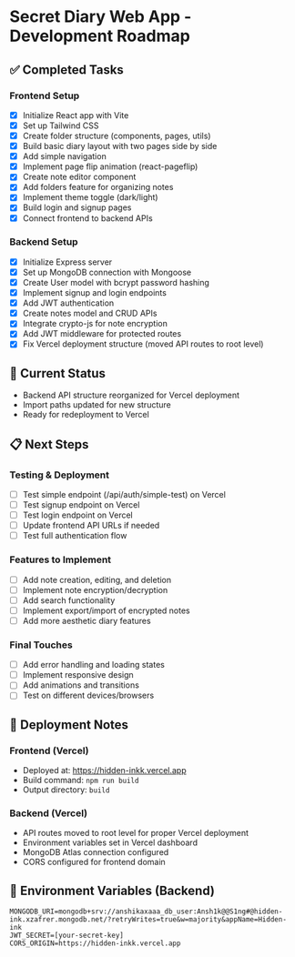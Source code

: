 # Secret Diary Web App - Development Roadmap

## ✅ Completed Tasks

### Frontend Setup
- [x] Initialize React app with Vite
- [x] Set up Tailwind CSS
- [x] Create folder structure (components, pages, utils)
- [x] Build basic diary layout with two pages side by side
- [x] Add simple navigation
- [x] Implement page flip animation (react-pageflip)
- [x] Create note editor component
- [x] Add folders feature for organizing notes
- [x] Implement theme toggle (dark/light)
- [x] Build login and signup pages
- [x] Connect frontend to backend APIs

### Backend Setup
- [x] Initialize Express server
- [x] Set up MongoDB connection with Mongoose
- [x] Create User model with bcrypt password hashing
- [x] Implement signup and login endpoints
- [x] Add JWT authentication
- [x] Create notes model and CRUD APIs
- [x] Integrate crypto-js for note encryption
- [x] Add JWT middleware for protected routes
- [x] Fix Vercel deployment structure (moved API routes to root level)

## 🔄 Current Status
- Backend API structure reorganized for Vercel deployment
- Import paths updated for new structure
- Ready for redeployment to Vercel

## 📋 Next Steps

### Testing & Deployment
- [ ] Test simple endpoint (/api/auth/simple-test) on Vercel
- [ ] Test signup endpoint on Vercel
- [ ] Test login endpoint on Vercel
- [ ] Update frontend API URLs if needed
- [ ] Test full authentication flow

### Features to Implement
- [ ] Add note creation, editing, and deletion
- [ ] Implement note encryption/decryption
- [ ] Add search functionality
- [ ] Implement export/import of encrypted notes
- [ ] Add more aesthetic diary features

### Final Touches
- [ ] Add error handling and loading states
- [ ] Implement responsive design
- [ ] Add animations and transitions
- [ ] Test on different devices/browsers

## 🚀 Deployment Notes

### Frontend (Vercel)
- Deployed at: https://hidden-inkk.vercel.app
- Build command: `npm run build`
- Output directory: `build`

### Backend (Vercel)
- API routes moved to root level for proper Vercel deployment
- Environment variables set in Vercel dashboard
- MongoDB Atlas connection configured
- CORS configured for frontend domain

## 📝 Environment Variables (Backend)

```
MONGODB_URI=mongodb+srv://anshikaxaaa_db_user:Ansh1k@@S1ng#@hidden-ink.xzafrer.mongodb.net/?retryWrites=true&w=majority&appName=Hidden-ink
JWT_SECRET=[your-secret-key]
CORS_ORIGIN=https://hidden-inkk.vercel.app
